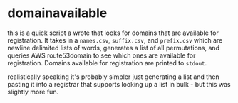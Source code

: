 # domainavailable

this is a quick script a wrote that looks for domains that are available for registration. It takes in a `names.csv`, `suffix.csv`, and `prefix.csv` which are newline delimited lists of words, generates a list of all permutations, and queries AWS route53domain to see which ones are available for registration. Domains available for registration are printed to `stdout`.

realistically speaking it's probably simpler just generating a list and then pasting it into a registrar that supports looking up a list in bulk - but this was slightly more fun.
